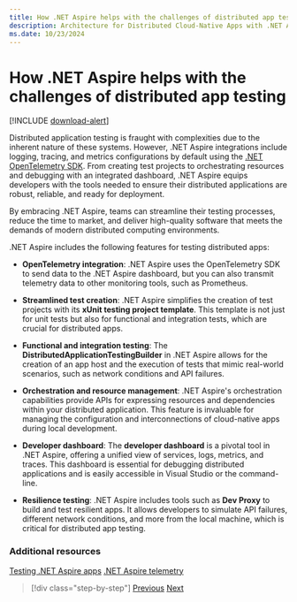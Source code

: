 ```yaml
---
title: How .NET Aspire helps with the challenges of distributed app testing
description: Architecture for Distributed Cloud-Native Apps with .NET Aspire & Containers | How .NET Aspire helps with the challenges of distributed app testing
ms.date: 10/23/2024
---
```


# How .NET Aspire helps with the challenges of distributed app testing

[!INCLUDE [download-alert](../includes/download-alert.md)]

Distributed application testing is fraught with complexities due to the inherent nature of these systems. However, .NET Aspire integrations include logging, tracing, and metrics configurations by default  using the [.NET OpenTelemetry SDK](https://github.com/open-telemetry/opentelemetry-dotnet). From creating test projects to orchestrating resources and debugging with an integrated dashboard, .NET Aspire equips developers with the tools needed to ensure their distributed applications are robust, reliable, and ready for deployment.

By embracing .NET Aspire, teams can streamline their testing processes, reduce the time to market, and deliver high-quality software that meets the demands of modern distributed computing environments.

.NET Aspire includes the following features for testing distributed apps:

- **OpenTelemetry integration**: .NET Aspire uses the OpenTelemetry SDK to send data to the .NET Aspire dashboard, but you can also transmit telemetry data to other monitoring tools, such as Prometheus.

- **Streamlined test creation**: .NET Aspire simplifies the creation of test projects with its **xUnit testing project template**. This template is not just for unit tests but also for functional and integration tests, which are crucial for distributed apps.

- **Functional and integration testing**: The **DistributedApplicationTestingBuilder** in .NET Aspire allows for the creation of an app host and the execution of tests that mimic real-world scenarios, such as network conditions and API failures.

- **Orchestration and resource management**: .NET Aspire's orchestration capabilities provide APIs for expressing resources and dependencies within your distributed application. This feature is invaluable for managing the configuration and interconnections of cloud-native apps during local development.

- **Developer dashboard**: The **developer dashboard** is a pivotal tool in .NET Aspire, offering a unified view of services, logs, metrics, and traces. This dashboard is essential for debugging distributed applications and is easily accessible in Visual Studio or the command-line.

- **Resilience testing**: .NET Aspire includes tools such as **Dev Proxy** to build and test resilient apps. It allows developers to simulate API failures, different network conditions, and more from the local machine, which is critical for distributed app testing.

### Additional resources

[Testing .NET Aspire apps](/dotnet/aspire/fundamentals/testing)
[.NET Aspire telemetry](/dotnet/aspire/fundamentals/telemetry)

>[!div class="step-by-step"]
>[Previous](challenges-of-distributed-app-testing.md)
>[Next](../api-gateways/gateway-patterns.md)
